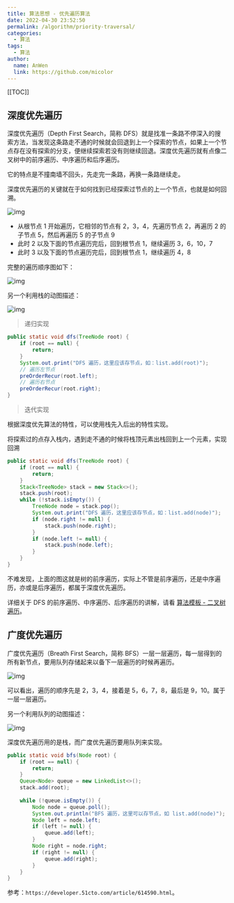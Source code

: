 ```yaml
---
title: 算法思想 - 优先遍历算法
date: 2022-04-30 23:52:50
permalink: /algorithm/priority-traversal/
categories: 
  - 算法
tags: 
  - 算法
author: 
  name: AnWen
  link: https://github.com/micolor
---
```


[[TOC]]



## 深度优先遍历

深度优先遍历（Depth First Search，简称 DFS）就是找准一条路不停深入的搜索方法，当发现这条路走不通的时候就会回退到上一个探索的节点，如果上一个节点存在没有探索的分支，便继续探索若没有则继续回退。深度优先遍历就有点像二叉树中的前序遍历、中序遍历和后序遍历。

它的特点是不撞南墙不回头，先走完一条路，再换一条路继续走。

深度优先遍历的关键就在于如何找到已经探索过节点的上一个节点，也就是如何回溯。

![img](https://cdn.jsdelivr.net/gh/Kele-Bingtang/static/img/algorithm/20220430235821.png)

- 从根节点 1 开始遍历，它相邻的节点有 2，3，4，先遍历节点 2，再遍历 2 的子节点 5，然后再遍历 5 的子节点 9
- 此时 2 以及下面的节点遍历完后，回到根节点 1，继续遍历 3，6，10，7
- 此时 3 以及下面的节点遍历完后，回到根节点 1，继续遍历 4，8

完整的遍历顺序图如下：

![img](https://cdn.jsdelivr.net/gh/Kele-Bingtang/static/img/algorithm/20220501000044.png)

另一个利用栈的动图描述：

![img](https://cdn.jsdelivr.net/gh/Kele-Bingtang/static/img/algorithm/20220501001413.gif)

> 递归实现

```java
public static void dfs(TreeNode root) {
    if (root == null) {
        return;
    }
    System.out.print("DFS 遍历，这里应该存节点，如：list.add(root)");
    // 遍历左节点 
    preOrderRecur(root.left);
    // 遍历右节点 
    preOrderRecur(root.right);
}
```

> 迭代实现

根据深度优先算法的特性，可以使用栈先入后出的特性实现。

将探索过的点存入栈内，遇到走不通的时候将栈顶元素出栈回到上一个元素，实现回溯

```java
public static void dfs(TreeNode root) {
	if (root == null) {
		return;
	}
	Stack<TreeNode> stack = new Stack<>();
	stack.push(root);
	while (!stack.isEmpty()) {
		TreeNode node = stack.pop();
		System.out.print("DFS 遍历，这里应该存节点，如：list.add(node)");
		if (node.right != null) {
			stack.push(node.right);
		}
		if (node.left != null) {
			stack.push(node.left);
		}
	}
}
```

不难发现，上面的图这就是树的前序遍历，实际上不管是前序遍历，还是中序遍历，亦或是后序遍历，都属于深度优先遍历。

详细关于 DFS 的前序遍历、中序遍历、后序遍历的讲解，请看 [算法模板 - 二叉树遍历](/algorithm/binary-tree-traversal/)。

## 广度优先遍历

广度优先遍历（Breath First Search，简称 BFS）一层一层遍历，每一层得到的所有新节点，要用队列存储起来以备下一层遍历的时候再遍历。

![img](https://cdn.jsdelivr.net/gh/Kele-Bingtang/static/img/algorithm/20220501000312.gif)

可以看出，遍历的顺序先是 2，3，4，接着是 5，6，7，8，最后是 9，10。属于一层一层遍历。

另一个利用队列的动图描述：

![img](https://cdn.jsdelivr.net/gh/Kele-Bingtang/static/img/algorithm/20220501001301.gif)

深度优先遍历用的是栈，而广度优先遍历要用队列来实现。

```java
public static void bfs(Node root) { 
    if (root == null) { 
        return; 
    } 
    Queue<Node> queue = new LinkedList<>(); 
    stack.add(root); 
 
    while (!queue.isEmpty()) { 
        Node node = queue.poll(); 
        System.out.println("BFS 遍历，这里可以存节点，如 list.add(node)"); 
        Node left = node.left; 
        if (left != null) { 
            queue.add(left); 
        } 
        Node right = node.right; 
        if (right != null) { 
            queue.add(right); 
        } 
    } 
} 
```



参考：`https://developer.51cto.com/article/614590.html`。
